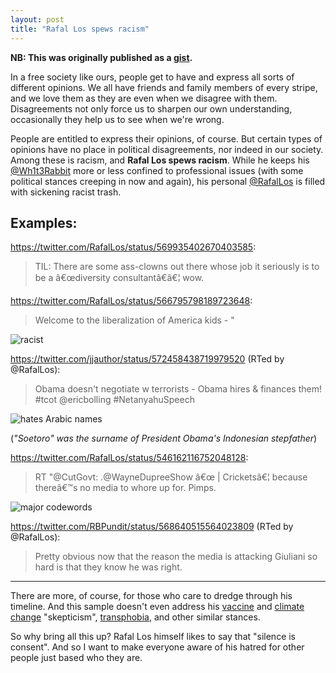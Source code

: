 ```yaml
---
layout: post
title: "Rafal Los spews racism"
---
```


__NB: This was originally published as a [gist](https://gist.github.com/krmaxwell/af261fd2e80fbaec06d0).__

In a free society like ours, people get to have and express all sorts of different opinions. We all have friends and family members of every stripe, and we love them as they are even when we disagree with them. Disagreements not only force us to sharpen our own understanding, occasionally they help us to see when we're wrong. 

People are entitled to express their opinions, of course. But certain types of opinions have no place in political disagreements, nor indeed in our society. Among these is racism, and **Rafal Los spews racism**. While he keeps his [@Wh1t3Rabbit](https://twitter.com/wh1t3rabbit) more or less confined to professional issues (with some political stances creeping in now and again), his personal [@RafalLos](https://twitter.com/rafallos) is filled with sickening racist trash.

## Examples:

https://twitter.com/RafalLos/status/569935402670403585:

> TIL: There are some ass-clowns out there whose job it seriously is to be a â€œdiversity consultantâ€â€¦ wow.


https://twitter.com/RafalLos/status/566795798189723648:
> Welcome to the liberalization of America kids - "

![racist](https://pbs.twimg.com/media/B92lpiuCQAEICcj.jpg)

https://twitter.com/jjauthor/status/572458438719979520 (RTed by @RafalLos):
> Obama doesn't negotiate w terrorists - Obama hires & finances them! #tcot @ericbolling #NetanyahuSpeech

![hates Arabic names](https://pbs.twimg.com/media/BwYVq-dIcAEbDJZ.jpg)

(_"Soetoro" was the surname of President Obama's Indonesian stepfather_)

https://twitter.com/RafalLos/status/546162116752048128:
> RT "@CutGovt: .@WayneDupreeShow â€œ | Cricketsâ€¦ because thereâ€™s no media to whore up for. Pimps.

![major codewords](https://pbs.twimg.com/media/B5Ra1j5CAAARwc-.jpg)

https://twitter.com/RBPundit/status/568640515564023809 (RTed by @RafalLos):
> Pretty obvious now that the reason the media is attacking Giuliani so hard is that they know he was right.

---

There are more, of course, for those who care to dredge through his timeline. And this sample doesn't even address his [vaccine](https://twitter.com/RafalLos/status/562655817531277312) and [climate change](https://twitter.com/seanmdav/status/560071426309623809) "skepticism", [transphobia](https://twitter.com/RafalLos/status/569912808860721152), and other similar stances. 

So why bring all this up? Rafal Los himself likes to say that "silence is consent". And so I want to make everyone aware of his hatred for other people just based who they are.

